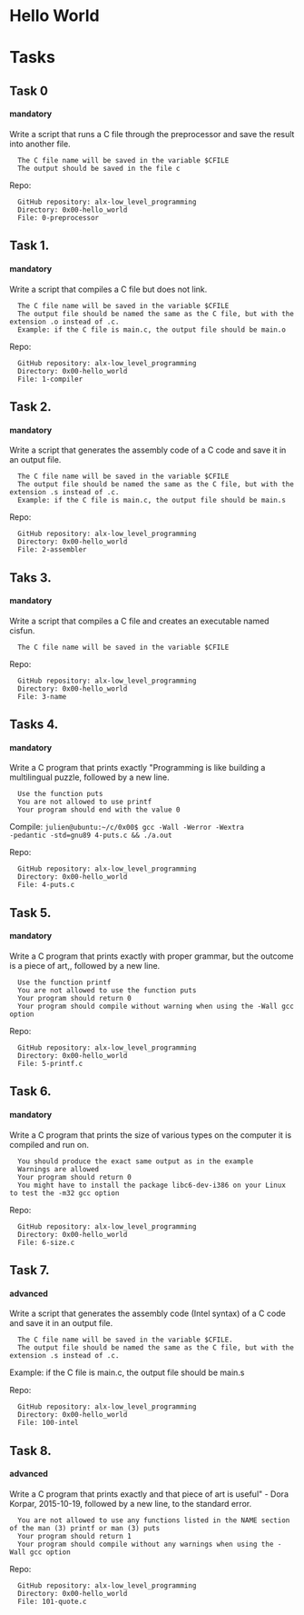 # Hello World

# Tasks
## Task 0
#### mandatory
Write a script that runs a C file through the preprocessor and save the result into another file.

      The C file name will be saved in the variable $CFILE
      The output should be saved in the file c

Repo:

      GitHub repository: alx-low_level_programming
      Directory: 0x00-hello_world
      File: 0-preprocessor
   

## Task 1.
#### mandatory
Write a script that compiles a C file but does not link.

      The C file name will be saved in the variable $CFILE
      The output file should be named the same as the C file, but with the extension .o instead of .c.
      Example: if the C file is main.c, the output file should be main.o

Repo:

      GitHub repository: alx-low_level_programming
      Directory: 0x00-hello_world
      File: 1-compiler
   

## Task 2.
#### mandatory
Write a script that generates the assembly code of a C code and save it in an output file.

      The C file name will be saved in the variable $CFILE
      The output file should be named the same as the C file, but with the extension .s instead of .c.
      Example: if the C file is main.c, the output file should be main.s
 
Repo:

      GitHub repository: alx-low_level_programming
      Directory: 0x00-hello_world
      File: 2-assembler
   

## Taks 3.
#### mandatory
Write a script that compiles a C file and creates an executable named cisfun.

      The C file name will be saved in the variable $CFILE
 
Repo:

      GitHub repository: alx-low_level_programming
      Directory: 0x00-hello_world
      File: 3-name
   

## Tasks 4.
#### mandatory
Write a C program that prints exactly "Programming is like building a multilingual puzzle, followed by a new line.

      Use the function puts
      You are not allowed to use printf
      Your program should end with the value 0

Compile:
<code>julien@ubuntu:~/c/0x00$ gcc -Wall -Werror -Wextra -pedantic -std=gnu89 4-puts.c && ./a.out</code>

Repo:

      GitHub repository: alx-low_level_programming
      Directory: 0x00-hello_world
      File: 4-puts.c
   

## Task 5.
#### mandatory
Write a C program that prints exactly with proper grammar, but the outcome is a piece of art,, followed by a new line.

      Use the function printf
      You are not allowed to use the function puts
      Your program should return 0
      Your program should compile without warning when using the -Wall gcc option
 
Repo:

      GitHub repository: alx-low_level_programming
      Directory: 0x00-hello_world
      File: 5-printf.c
   

## Task 6.
#### mandatory
Write a C program that prints the size of various types on the computer it is compiled and run on.

      You should produce the exact same output as in the example
      Warnings are allowed
      Your program should return 0
      You might have to install the package libc6-dev-i386 on your Linux to test the -m32 gcc option
 
Repo:

      GitHub repository: alx-low_level_programming
      Directory: 0x00-hello_world
      File: 6-size.c
   

## Task 7.
#### advanced
Write a script that generates the assembly code (Intel syntax) of a C code and save it in an output file.

      The C file name will be saved in the variable $CFILE.
      The output file should be named the same as the C file, but with the extension .s instead of .c.
Example: if the C file is main.c, the output file should be main.s
 
Repo:

      GitHub repository: alx-low_level_programming
      Directory: 0x00-hello_world
      File: 100-intel
   

## Task 8.
#### advanced
Write a C program that prints exactly and that piece of art is useful" - Dora Korpar, 2015-10-19, followed by a new line, to the standard error.

      You are not allowed to use any functions listed in the NAME section of the man (3) printf or man (3) puts
      Your program should return 1
      Your program should compile without any warnings when using the -Wall gcc option
 
Repo:

      GitHub repository: alx-low_level_programming
      Directory: 0x00-hello_world
      File: 101-quote.c
